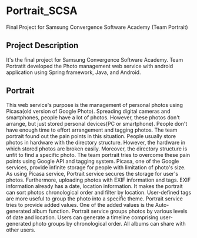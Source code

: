 # Portrait_SCSA
Final Project for Samsung Convergence Software Academy (Team Portrait)

## Project Description
It's the final project for Samsung Convergence Software Academy. Team Portratit developed the Photo management web service with android application using Spring framework, Java, and Android.

## Portrait
This web service's purpose is the management of personal photos using Picasa(old version of Google Photo). Spreading digital cameras and smartphones, people have a lot of photos. However, these photos don't arrange, but just stored personal devices(PC or smartphone). People don't have enough time to effort arrangement and tagging photos. The team portrait found out the pain points in this situation.
People usually store photos in hardware with the directory structure. However, the hardware in which stored photos are broken easily. Moreover, the directory structure is unfit to find a specific photo. The team portrait tries to overcome these pain points using Google API and tagging system.
Picasa, one of the Google services, provide infinite storage for people with limitation of photo's size. As using Picasa service, Portrait service secures the storage for user's photos. Furthermore, uploading photos with EXIF information and tags. EXIF information already has a date, location information. It makes the portrait can sort photos chronological order and filter by location. User-defined tags are more useful to group the photo into a specific theme.
Portrait service tries to provide added values. One of the added values is the Auto-generated album function. Portrait service groups photos by various levels of date and location. Users can generate a timeline comprising user-generated photo groups by chronological order. All albums can share with other users.
